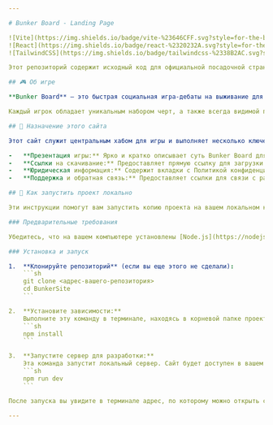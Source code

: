 ```yaml
---

# Bunker Board - Landing Page

![Vite](https://img.shields.io/badge/vite-%23646CFF.svg?style=for-the-badge&logo=vite&logoColor=white)
![React](https://img.shields.io/badge/react-%2320232A.svg?style=for-the-badge&logo=react&logoColor=%2361DAFB)
![TailwindCSS](https://img.shields.io/badge/tailwindcss-%2338B2AC.svg?style=for-the-badge&logo=tailwind-css&logoColor=white)

Этот репозиторий содержит исходный код для официальной посадочной страницы (landing page) мобильной игры **Bunker Board**.

## 🎮 Об игре

**Bunker Board** — это быстрая социальная игра-дебаты на выживание для 4–12 игроков. Создайте сессию, поделитесь кодом для присоединения и погрузитесь в развивающийся апокалипсис с живым бункером: вместимость, площадь, оставшееся время, запасы еды и уровень уюта меняются по мере развития событий.

Каждый игрок обладает уникальным набором черт, а также всегда видимой профессией. Раскрывайте свои сильные стороны, убеждайте группу в своей незаменимости и боритесь за место в бункере. Таймеры поддерживают динамичный темп, а итоговая статистика покажет, кто выжил. Соберите идеальную команду... или останьтесь снаружи.

## 📄 Назначение этого сайта

Этот сайт служит центральным хабом для игры и выполняет несколько ключевых функций:

-   **Презентация игры:** Ярко и кратко описывает суть Bunker Board для новых игроков.
-   **Ссылки на скачивание:** Предоставляет прямую ссылку для загрузки приложения из App Store.
-   **Юридическая информация:** Содержит вкладки с Политикой конфиденциальности и Условиями использования.
-   **Поддержка и обратная связь:** Предоставляет ссылки для связи с разработчиками, сообщения об ошибках и предложений по улучшению игры.

## 🚀 Как запустить проект локально

Эти инструкции помогут вам запустить копию проекта на вашем локальном компьютере для разработки и тестирования.

### Предварительные требования

Убедитесь, что на вашем компьютере установлены [Node.js](https://nodejs.org/) и npm (Node Package Manager).

### Установка и запуск

1.  **Клонируйте репозиторий** (если вы еще этого не сделали):
    ```sh
    git clone <адрес-вашего-репозитория>
    cd BunkerSite
    ```

2.  **Установите зависимости:**
    Выполните эту команду в терминале, находясь в корневой папке проекта. Она скачает все необходимые пакеты, перечисленные в `package.json`.
    ```sh
    npm install
    ```

3.  **Запустите сервер для разработки:**
    Эта команда запустит локальный сервер. Сайт будет доступен в вашем браузере.
    ```sh
    npm run dev
    ```

После запуска вы увидите в терминале адрес, по которому можно открыть сайт (обычно это `http://localhost:5173`).

---
```

